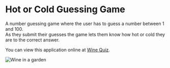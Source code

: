 <h1>Hot or Cold Guessing Game</h1>

<p>A number guessing game where the user has to guess a number between 1 and 100. <br>
As they submit their guesses the game lets them know how hot or cold they are to the correct answer.</p>

<p>You can view this application online at <a href="http://kdrosado.github.io/QuizApp/">Wine Quiz</a>.</p>

<img src="images/food-and-fine-wine.jpg" alt="Wine in a garden">
